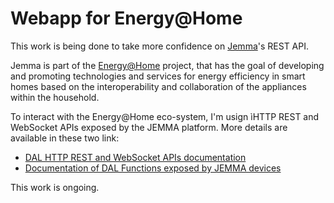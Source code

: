 Webapp for Energy@Home
======================

This work is being done to take more confidence on [Jemma](https://github.com/ismb/jemma)'s REST API.

Jemma is part of the [Energy@Home](http://www.energy-home.it/SitePages/Home.aspx) project, that has the goal of developing and promoting technologies and services for energy efficiency in smart homes based on the interoperability and collaboration of the appliances within the household.

To interact with the Energy@Home eco-system, I'm usign ìHTTP REST and WebSocket APIs exposed by the JEMMA platform. More details are available in these two link:
- [DAL HTTP REST and WebSocket APIs documentation](https://github.com/ismb/it.ismb.pert.osgi.dal.web-apis/blob/master/README.md)
- [Documentation of DAL Functions exposed by JEMMA devices](https://github.com/ismb/jemma/wiki/JEMMA-DAL-APIs-functions)

This work is ongoing.

